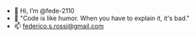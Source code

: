 - 👋 Hi, I’m @fede-2110
- 👀 "Code is like humor. When you have to explain it, it's bad."
- 📫 federico.s.rossi@gmail.com
